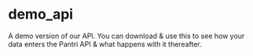 # demo_api
A demo version of our API.  You can download &amp; use this to see how your data enters the Pantri API &amp; what happens with it thereafter.
